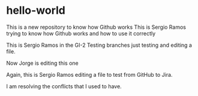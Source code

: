 # hello-world
This is a new repository to know how Github works 
This is Sergio Ramos trying to know how Github works and how to use it correctly


This is Sergio Ramos in the GI-2 Testing branches just testing and editing a file. 

Now Jorge is editing this one

Again, this is Sergio Ramos editing a file to test from GitHub to Jira. 

I am resolving the conflicts that I used to have. 